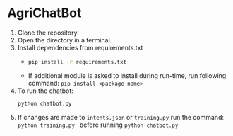 # AgriChatBot

1. Clone the repository.
2. Open the directory in a terminal.
2. Install dependencies from requirements.txt
    * ```bash
      pip install -r requirements.txt
      ```
    * If additional module is asked to install during run-time, run following command:
      ```pip install <package-name> ``` 
3. To run the chatbot:
    ```bash 
    python chatbot.py
    ```
4. If changes are made to ```intents.json``` or ```training.py``` run the command: 
    ```python training.py ``` before running ```python chatbot.py```
      
